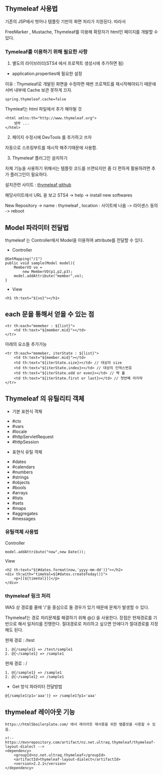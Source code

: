 ## Thymeleaf 사용법

기존의 JSP에서 벗어나 템플릿 기반의 화면 처리가 지원된다. 따라서 

FreeMarker , Mustache, Thymeleaf를 이용해 확장자가 html인 페이지를 개발할 수 있다.

### Tymeleaf를 이용하기 위해 필요한 사항

1. 별도의 라이브러리(STS4 에서 프로젝트 생성시에 추가하면 됨)

* application.properties에 필요한 설정

이유 : Thymeleaf로 개발된 화면을 수정하면 매번 프로젝트를 재시작해야되기 때문에 서버 내부에 Cache 보관 못하게 끄자.

~~~
spring.thymeleaf.cache=false
~~~

Thymleaf는 html 파일에서 추가 해야될 것
~~~
<html xmlns:th="http://www.thymeleaf.org">
	생략 ...
</html>
~~~

2. 페이지 수정시에 DevTools 를 추가하고 쓰자

자동으로 스프링부트를 재시작 해주기때문에 사용함.

3. Thymeleaf 플러그인 설치하기

자체 기능을 사용하기 위해서는 템플릿 코드를 쓰면되지만 좀 더 편하게 활용하려면 추가 플러그인이 필요하다. 

설치관련 사이트 : [thymeleaf github](https://github.com/thymeleaf/thymeleaf-extras-eclipse-plugin)

해당사이트에서 URL 을 보고 STS4 -> help -> install new softwares 

New Repository -> name : thymeleaf , location : 사이트에 나옴 -> 라이센스 동의 -> reboot

## Model 파라미터 전달법

thymeleaf 는 Controller에서  Model을 이용하여 attribute를 전달할 수 있다. 

* Controller
~~~
@GetMapping("/1")
public void sample(Model model){
	MemberVO vo =
		new MemberVO(p1,p2,p3);
	model.addAttribute("member",vo);
}
~~~

* View
~~~
<h1 th:text="${vo}"></h1>
~~~

## each 문을 통해서 얻을 수 있는 점
~~~
<tr th:each="memeber : ${list}">
	<td th:text="${member.mid}"></td>
</tr>
~~~

아래의 요소들 추가가능
~~~
<tr th:each="memeber, iterState : ${list}">
	<td th:text="${member.mid}"></td>
	<td th:text="${iterState.size}></td> // 대상의 size
	<td th:text="${iterState.index}></td> // 대상의 인덱스번호 
	<td th:text="${iterState.odd or even}></td> // 짝 홀
	<td th:text="${iterState.first or last}></td> // 첫번째 마지막 
</tr>
~~~

## Thymeleaf 의 유틸리티 객체

* 기본 표현식 객체

- #ctx 
- #vars
- #locale
- #httpServletRequest
- #httpSession

* 표현식 유틸 객체

- #dates
- #calendars
- #numbers
- #strings
- #objects
- #bools
- #arrays
- #lists
- #sets
- #maps
- #aggregates
- #messages

### 유틸객체 사용법 

Controller

~~~
model.addAttribute("now",new Date());
~~~

View

~~~
<h2 th:text="${#dates.format(now,'yyyy-mm-dd')}"></h2>
<div th:with="timeVal=${#dates.createToday()}">
	<p>[[${timeVal}]]</p>
</div>
~~~

### thymeleaf 링크 처리

WAS 상 경로를 줄때 '/'을 중심으로 둘 경우가 있기 때문에 문제가 발생할 수 있다.

Thymeleaf는 경로 처리문제를 해결하기 위해 @{} 을 사용한다. 장점은 현재경로를 기반으로 해서 일처리를 진행한다.
절대경로로 처리하고 싶으면 안에다가 절대경로를 지정해도 된다.

현재 경로 : /test
~~~
1. @{/sample1} => /test/sample1
2. @{~/sample1} => /sample1
~~~
현재 경로 : /
~~~
1. @{/sample1} => /sample1
2. @{~/sample1} => /sample1
~~~

* Get 방식 파라미터 전달방법
~~~
@{/sample1(p1='aaa')} => /sample1?p1='aaa' 
~~~

## thymeleaf 레이아웃 기능
~~~
https://html5boilerplate.com/ 에서 레이아웃 재사용을 위한 탬플릿을 사용할 수 있음.

<!-- https://mvnrepository.com/artifact/nz.net.ultraq.thymeleaf/thymeleaf-layout-dialect -->
<dependency>
    <groupId>nz.net.ultraq.thymeleaf</groupId>
    <artifactId>thymeleaf-layout-dialect</artifactId>
    <version>2.2.1</version>
</dependency>

~~~
